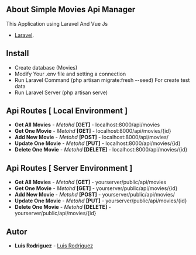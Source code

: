 ## About Simple Movies Api Manager

This Application using Laravel And Vue Js

- [Laravel](https://laravel.com).
 
 
## Install 
- Create database (Movies)
- Modify Your .env file and setting a connection
- Run Laravel Command (php artisan migrate:fresh --seed) For create test data
- Run Laravel Server (php artisan serve)


## Api Routes [ Local Environment ]
* **Get All Movies**    - *Metohd* **[GET]**    -  localhost:8000/api/movies
* **Get One Movie**     - *Metohd* **[GET]**    -  localhost:8000/api/movies/{id}
* **Add New Movie**     - *Metohd* **[POST]**   -  localhost:8000/api/movies/
* **Update One Movie**  - *Metohd* **[PUT]**    -  localhost:8000/api/movies/{id}
* **Delete One Movie**  - *Metohd* **[DELETE]** -  localhost:8000/api/movies/{id}


## Api Routes [ Server Environment ]
* **Get All Movies**    - *Metohd* **[GET]**    -  yourserver/public/api/movies
* **Get One Movie**     - *Metohd* **[GET]**    -  yourserver/public/api/movies/{id}
* **Add New Movie**     - *Metohd* **[POST]**   -  yourserver/public/api/movies/
* **Update One Movie**  - *Metohd* **[PUT]**    -  yourserver/public/api/movies/{id}
* **Delete One Movie**  - *Metohd* **[DELETE]** -  yourserver/public/api/movies/{id}


## Autor
* **Luis Rodriguez**  - [Luis Rodriguez](https://github.com/lrdgz)